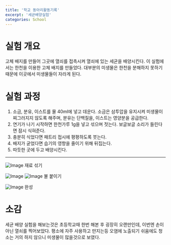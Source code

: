 ```yaml
---
title: '학교 동아리활동기록'
excerpt: '세균배양실험'
categories: School
---
```


# 실험 개요
고체 배지를 만들어 그곳에 열쇠를 접촉시켜 열쇠에 있는 세균을 배양시킨다. 
이 실험에서는 한천을 이용한 고체 배지를 만들었다. 대부분의 미생물은 한천을 분해하지 못하기 때문에 이곳에서 미생물들이 자라게 된다.

# 실험 과정

1. 소금, 분유, 이스트를 물 40ml에 넣고 데운다.
소금은 삼투압을 유지시켜 미생물이 찌그러지지 않도록 해주며, 분유는 단백질을, 이스트는 영양분을 공급한다.
2. 연기가 나기 시작하면 한천가루 1g을 넣고 섞으며 젓는다. 보글보글 소리가 들린다면 잠시 식혀준다.
3. 충분히 식었다면 패트리 접시에 평평하도록 붓는다.
4. 배지가 굳었다면 습기의 영향을 줄이기 위해 뒤집는다.
5. 따듯한 곳에 두고 배양시킨다.

---

![Image](../../../../assets/posts/2024-04-03-1.jpg)
재료 섞기

![Image](../../../../assets/posts/2024-04-03-2.jpg)
![Image](../../../../assets/posts/2024-04-03-3.jpg)
불 붙이기

![Image](../../../../assets/posts/2024-04-03-1.jpg)
완성

# 소감
세균 배양 실험을 해보는것은 초등학교때 한번 해본 후 굉장히 오랜만인데, 이번엔 손이 아닌 열쇠를 찍어보았다. 평소에 자주 사용하고 만지는등 오염에 노출되기 쉬움에도 청소는 거의 하지 않으니 미생물이 많을것으로 보였다. 